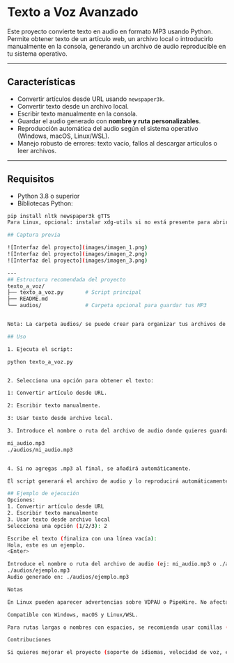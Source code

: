 # Texto a Voz Avanzado

Este proyecto convierte texto en audio en formato MP3 usando Python. Permite obtener texto de un artículo web, un archivo local o introducirlo manualmente en la consola, generando un archivo de audio reproducible en tu sistema operativo.

---

## Características

- Convertir artículos desde URL usando `newspaper3k`.
- Convertir texto desde un archivo local.
- Escribir texto manualmente en la consola.
- Guardar el audio generado con **nombre y ruta personalizables**.
- Reproducción automática del audio según el sistema operativo (Windows, macOS, Linux/WSL).
- Manejo robusto de errores: texto vacío, fallos al descargar artículos o leer archivos.

---

## Requisitos

- Python 3.8 o superior
- Bibliotecas Python:

```bash
pip install nltk newspaper3k gTTS
Para Linux, opcional: instalar xdg-utils si no está presente para abrir archivos con xdg-open

## Captura previa

![Interfaz del proyecto](images/imagen_1.png)
![Interfaz del proyecto](images/imagen_2.png)
![Interfaz del proyecto](images/imagen_3.png)

---
## Estructura recomendada del proyecto
texto_a_voz/
├── texto_a_voz.py       # Script principal
├── README.md
└── audios/              # Carpeta opcional para guardar tus MP3


Nota: La carpeta audios/ se puede crear para organizar tus archivos de salida.

## Uso

1. Ejecuta el script:

python texto_a_voz.py


2. Selecciona una opción para obtener el texto:

1: Convertir artículo desde URL.

2: Escribir texto manualmente.

3: Usar texto desde archivo local.

3. Introduce el nombre o ruta del archivo de audio donde quieres guardarlo:

mi_audio.mp3
./audios/mi_audio.mp3


4. Si no agregas .mp3 al final, se añadirá automáticamente.

El script generará el archivo de audio y lo reproducirá automáticamente según tu sistema operativo.

## Ejemplo de ejecución
Opciones:
1. Convertir artículo desde URL
2. Escribir texto manualmente
3. Usar texto desde archivo local
Selecciona una opción (1/2/3): 2

Escribe el texto (finaliza con una línea vacía):
Hola, este es un ejemplo.
<Enter>

Introduce el nombre o ruta del archivo de audio (ej: mi_audio.mp3 o ./audios/mi_audio.mp3):
./audios/ejemplo.mp3
Audio generado en: ./audios/ejemplo.mp3

Notas

En Linux pueden aparecer advertencias sobre VDPAU o PipeWire. No afectan la reproducción del audio.

Compatible con Windows, macOS y Linux/WSL.

Para rutas largas o nombres con espacios, se recomienda usar comillas ("./audios/mi audio.mp3").

Contribuciones

Si quieres mejorar el proyecto (soporte de idiomas, velocidad de voz, etc.), crea un fork y un pull request. Todo aporte es bienvenido.
```
